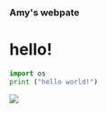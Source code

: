 ### Amy's webpate
# hello!

```python
import os
print ("hello world!")
```

![](https://i.kym-cdn.com/photos/images/newsfeed/002/311/787/da6.jpg)